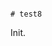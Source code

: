                                                                                                                                                                                                                                                                                                                                                    # test8

Init.
